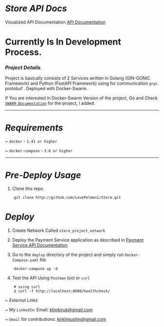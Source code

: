 # *Store API Docs*

Visualized API Documentation [API Documentation]("http://localhost:8000/swagger/")


# Currently Is In Development Process.


### *Project Details*
  Project is basically consists of 2 Services written in Golang (GIN-GONIC Framework) and Python (FastAPI Framework) using for communication `grpc` protobuf . Deployed with Docker-Swarm.

  If You are interested in Docker-Swarm Version of the project, Go and Check [`SWARM Documentation`]("http://github.com/LovePelmeni/Store/blob/SWARM.md") for the project, I added.

---
# *Requirements*


~ `docker` - `1.41 or higher`

~ `docker-compose` - `3.8 or higher`


---

# *Pre-Deploy Usage*


1. Clone this repo.

```editorconfig
    git clone http://github.com/LovePelmeni/Store.git

```

# *Deploy*

1. Create Network Called `store_project_network`

2. Deploy the Payment Service application as described in [Payment Service API Documentation]("http://github.com/LovePelmeni/PaymentService.git")

3. Go to the `deploy` directory of the project and simply run `Docker-Compose.yaml` file

```editorconfig
    docker-compose up -d
```
4. Test the API Using `Postman` tool or `curl`

```editorconfig
    # using curl
    $ curl -f http://localhost:8000/healthcheck/
```

~ *External Links*


~ My `LinkedIn`: Email: klimkiruk@gmail.com 

~ `Gmail` for contributions: kirklimushin@gmail.com 
